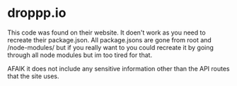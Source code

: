 # droppp.io

This code was found on their website. It doen't work as you need to recreate their package.json. All package.jsons are gone from root and /node-modules/ but if you really want to you could recreate it by going through all node modules but im too tired for that.

AFAIK it does not include any sensitive information other than the API routes that the site uses.
